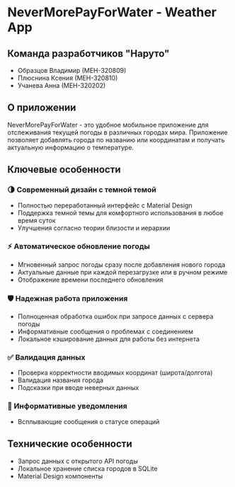 # NeverMorePayForWater - Weather App

## Команда разработчиков "Наруто"
- Образцов Владимир (МЕН-320809)
- Плюснина Ксения (МЕН-320810)
- Учанева Анна (МЕН-320202)

## О приложении
NeverMorePayForWater - это удобное мобильное приложение для отслеживания текущей погоды в различных городах мира. Приложение позволяет добавлять города по названию или координатам и получать актуальную информацию о температуре.

## Ключевые особенности

### 🌗 Современный дизайн с темной темой
- Полностью переработанный интерфейс с Material Design
- Поддержка темной темы для комфортного использования в любое время суток
- Улучшения согласно теории близости и иерархии

### ⚡ Автоматическое обновление погоды
- Мгновенный запрос погоды сразу после добавления нового города
- Актуальные данные при каждой перезагрузке или в ручном режиме
- Отображение времени последнего обновления

### 🛡 Надежная работа приложения
- Полноценная обработка ошибок при запросе данных с сервера погоды
- Информативные сообщения о проблемах с соединением
- Локальное кэширование данных для работы без интернета

### ✅ Валидация данных
- Проверка корректности вводимых координат (широта/долгота)
- Валидация названия города
- Подсказки при вводе неверных данных

### 💬 Информативные уведомления
- Всплывающие сообщения о статусе операций

## Технические особенности
- Запрос данных с открытого API погоды
- Локальное хранение списка городов в SQLite
- Material Design компоненты
